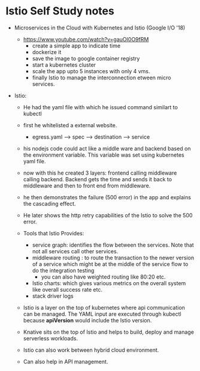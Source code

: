 # Istio Self Study notes
* Microservices in the Cloud with Kubernetes and Istio (Google I/O '18)
  * https://www.youtube.com/watch?v=gauOI0O9fRM
    * create a simple app to indicate time
    * dockerize it
    * save the image to google container registry
    * start a kubernetes cluster
    * scale the app upto 5 instances with only 4 vms.
    * finally Istio to manage the interconnection etween micro services.  

 * Istio:
   * He had the yaml file with which he issued command similart to kubectl
   * first he whitelisted a external website.
     * egress.yaml --> spec --> destination --> service
   * his nodejs code could act like a middle ware and backend based on the environment variable. This variable was set using kubernetes yaml file.
   * now with this he created 3 layers: frontend calling middleware calling backend. Backend gets the time and sends it back to middleware and then to front end from middleware.
   * he then demonstrates the failure (500 error) in the app and explains the cascading effect.
   * He later shows the http retry capabilities of the Istio to solve the 500 error. 
   * Tools that Istio Provides:
     * service graph: identifies the flow between the services. Note that not all services call other services.
     * middleware routing : to route the transaction to the newer version of a service which might be at the middle of the service flow to do the integration testing
       * you can also have weighted routing  like 80:20 etc.
     * Istio charts: which gives various metrics on the overall system like overall success rate etc.
     * stack driver logs
     
   * Istio is a layer on the top of kubernetes where api communication can be managed. The YAML input are executed through kubectl because **apiVersion** would include the Istio version.
   * Knative sits on the top of Istio and helps to build, deploy and manage serverless workloads.
   * Istio can also work between hybrid cloud environment.
   * Can also help in API management. 
